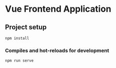# Vue Frontend Application

## Project setup
```
npm install
```

### Compiles and hot-reloads for development
```
npm run serve
```
